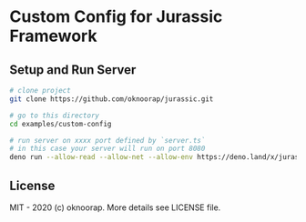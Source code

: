 # Custom Config for Jurassic Framework

## Setup and Run Server

```bash
# clone project
git clone https://github.com/oknoorap/jurassic.git

# go to this directory
cd examples/custom-config

# run server on xxxx port defined by `server.ts`
# in this case your server will run on port 8080
deno run --allow-read --allow-net --allow-env https://deno.land/x/jurassic/server.ts
```

## License

MIT - 2020 (c) oknoorap. More details see LICENSE file.
